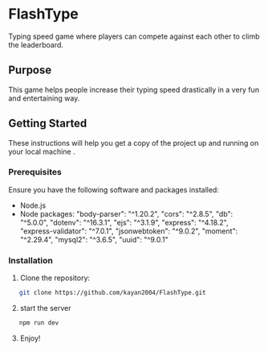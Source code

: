 # FlashType

Typing speed game where players can compete against each other to climb the leaderboard.

## Purpose

This game helps people increase their typing speed drastically in a very fun and entertaining way.

## Getting Started

These instructions will help you get a copy of the project up and running on your local machine .

### Prerequisites

Ensure you have the following software and packages installed:

- Node.js
- Node packages:
  "body-parser": "^1.20.2",
  "cors": "^2.8.5",
  "db": "^5.0.0",
  "dotenv": "^16.3.1",
  "ejs": "^3.1.9",
  "express": "^4.18.2",
  "express-validator": "^7.0.1",
  "jsonwebtoken": "^9.0.2",
  "moment": "^2.29.4",
  "mysql2": "^3.6.5",
  "uuid": "^9.0.1"

### Installation

1. Clone the repository:

```bash
   git clone https://github.com/kayan2004/FlashType.git
```

2. start the server

```bash
   npm run dev
```

3. Enjoy!
